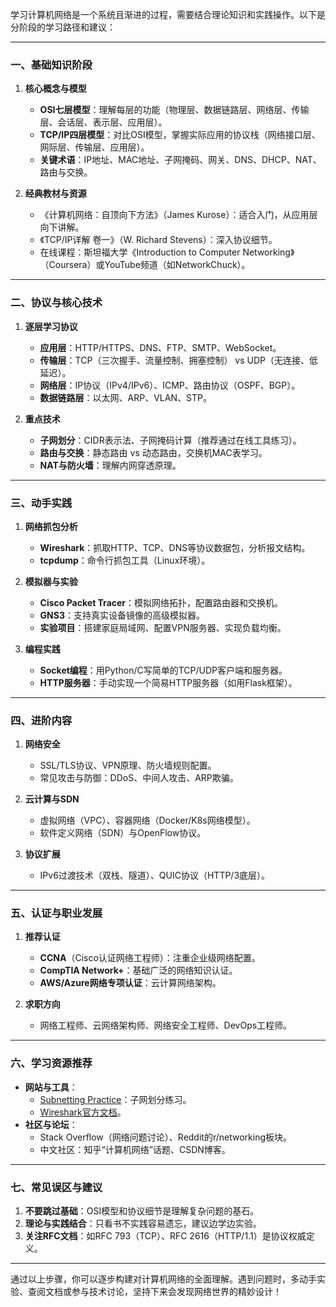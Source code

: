 学习计算机网络是一个系统且渐进的过程，需要结合理论知识和实践操作。以下是分阶段的学习路径和建议：

---

### **一、基础知识阶段**
1. **核心概念与模型**
   - **OSI七层模型**：理解每层的功能（物理层、数据链路层、网络层、传输层、会话层、表示层、应用层）。
   - **TCP/IP四层模型**：对比OSI模型，掌握实际应用的协议栈（网络接口层、网际层、传输层、应用层）。
   - **关键术语**：IP地址、MAC地址、子网掩码、网关、DNS、DHCP、NAT、路由与交换。

2. **经典教材与资源**
   - 《计算机网络：自顶向下方法》（James Kurose）：适合入门，从应用层向下讲解。
   - 《TCP/IP详解 卷一》（W. Richard Stevens）：深入协议细节。
   - 在线课程：斯坦福大学《Introduction to Computer Networking》（Coursera）或YouTube频道（如NetworkChuck）。

---

### **二、协议与核心技术**
1. **逐层学习协议**
   - **应用层**：HTTP/HTTPS、DNS、FTP、SMTP、WebSocket。
   - **传输层**：TCP（三次握手、流量控制、拥塞控制） vs UDP（无连接、低延迟）。
   - **网络层**：IP协议（IPv4/IPv6）、ICMP、路由协议（OSPF、BGP）。
   - **数据链路层**：以太网、ARP、VLAN、STP。

2. **重点技术**
   - **子网划分**：CIDR表示法、子网掩码计算（推荐通过在线工具练习）。
   - **路由与交换**：静态路由 vs 动态路由，交换机MAC表学习。
   - **NAT与防火墙**：理解内网穿透原理。

---

### **三、动手实践**
1. **网络抓包分析**
   - **Wireshark**：抓取HTTP、TCP、DNS等协议数据包，分析报文结构。
   - **tcpdump**：命令行抓包工具（Linux环境）。

2. **模拟器与实验**
   - **Cisco Packet Tracer**：模拟网络拓扑，配置路由器和交换机。
   - **GNS3**：支持真实设备镜像的高级模拟器。
   - **实验项目**：搭建家庭局域网、配置VPN服务器、实现负载均衡。

3. **编程实践**
   - **Socket编程**：用Python/C写简单的TCP/UDP客户端和服务器。
   - **HTTP服务器**：手动实现一个简易HTTP服务器（如用Flask框架）。

---

### **四、进阶内容**
1. **网络安全**
   - SSL/TLS协议、VPN原理、防火墙规则配置。
   - 常见攻击与防御：DDoS、中间人攻击、ARP欺骗。

2. **云计算与SDN**
   - 虚拟网络（VPC）、容器网络（Docker/K8s网络模型）。
   - 软件定义网络（SDN）与OpenFlow协议。

3. **协议扩展**
   - IPv6过渡技术（双栈、隧道）、QUIC协议（HTTP/3底层）。

---

### **五、认证与职业发展**
1. **推荐认证**
   - **CCNA**（Cisco认证网络工程师）：注重企业级网络配置。
   - **CompTIA Network+**：基础广泛的网络知识认证。
   - **AWS/Azure网络专项认证**：云计算网络架构。

2. **求职方向**
   - 网络工程师、云网络架构师、网络安全工程师、DevOps工程师。

---

### **六、学习资源推荐**
- **网站与工具**：
  - [Subnetting Practice](https://www.subnetting.net/)：子网划分练习。
  - [Wireshark官方文档](https://www.wireshark.org/docs/)。
- **社区与论坛**：
  - Stack Overflow（网络问题讨论）、Reddit的r/networking板块。
  - 中文社区：知乎“计算机网络”话题、CSDN博客。

---

### **七、常见误区与建议**
1. **不要跳过基础**：OSI模型和协议细节是理解复杂问题的基石。
2. **理论与实践结合**：只看书不实践容易遗忘，建议边学边实验。
3. **关注RFC文档**：如RFC 793（TCP）、RFC 2616（HTTP/1.1）是协议权威定义。

---

通过以上步骤，你可以逐步构建对计算机网络的全面理解。遇到问题时，多动手实验、查阅文档或参与技术讨论，坚持下来会发现网络世界的精妙设计！